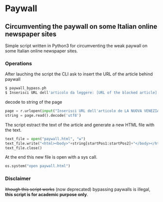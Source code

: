 # Paywall
## Circumventing the paywall on some Italian online newspaper sites

Simple script written in Python3 for circumventing the weak paywall on some Italian online newspaper sites.

### Operations
After lauching the script the CLI ask to insert the URL of the article behind paywall

```bash
$ paywall_bypass.ph
$ Inserisci URL dell'articolo da leggere: [URL of the blocked article]
```

decode to string of the page 

```python
page = r.urlopen(input("Inserisci URL dell'articolo de LA NUOVA VENEZIA da leggere: "))
string = page.read().decode('utf8')
```

The script estract the text of the article and generate a new HTML file with the text.

```python
text_file = open("paywall.html", "w")
text_file.write("<html><body>"+string[startPos1:startPos2]+"</body></html>")
text_file.close()
```

At the end this new file is open with a sys call.
```python
os.system("open paywall.html")
```

### Disclaimer
~~lthough this script works~~ (now deprecated) bypassing paywalls is illegal, **this script is for academic purpose only**.
